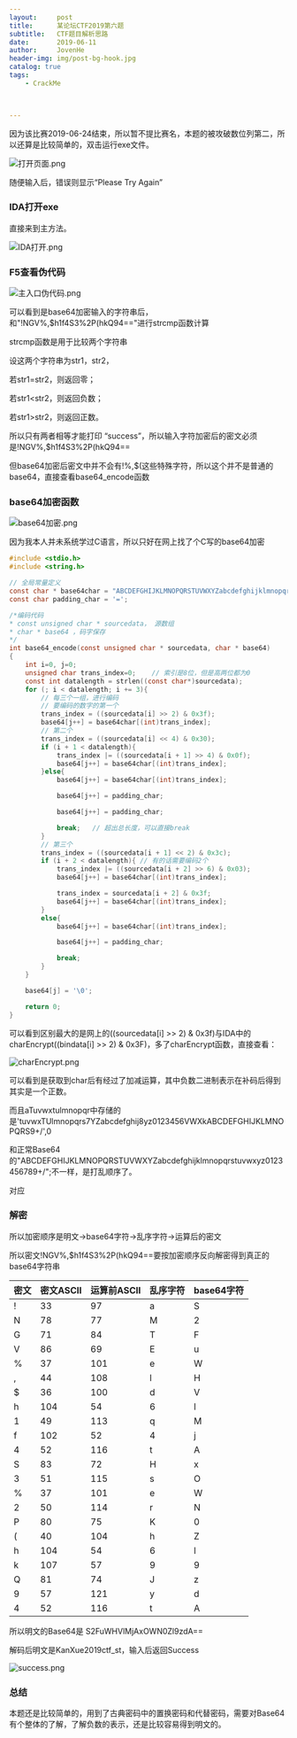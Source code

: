 ```yaml
---
layout:     post
title:      某论坛CTF2019第六题
subtitle:   CTF题目解析思路
date:       2019-06-11
author:     JovenHe
header-img: img/post-bg-hook.jpg
catalog: true
tags:
    - CrackMe
    


---
```


因为该比赛2019-06-24结束，所以暂不提比赛名，本题的被攻破数位列第二，所以还算是比较简单的，双击运行exe文件。

<img src="https://i.loli.net/2019/06/18/5d08a51234b7382516.png" alt="打开页面.png" title="打开页面.png" />



随便输入后，错误则显示“Please Try Again”

### IDA打开exe

直接来到主方法。

<img src="https://i.loli.net/2019/06/18/5d08a594b717041624.png" alt="IDA打开.png" title="IDA打开.png" />

### F5查看伪代码

<img src="https://i.loli.net/2019/06/18/5d08a6b42ad7d47634.png" alt="主入口伪代码.png" title="主入口伪代码.png" />

可以看到是base64加密输入的字符串后，和"!NGV%,$h1f4S3%2P(hkQ94=="进行strcmp函数计算

strcmp函数是用于比较两个字符串

设这两个字符串为str1，str2，

若str1=str2，则返回零；

若str1<str2，则返回负数；

若str1>str2，则返回正数。

所以只有两者相等才能打印 “success”，所以输入字符加密后的密文必须是!NGV%,$h1f4S3%2P(hkQ94==

但base64加密后密文中并不会有!%,$(这些特殊字符，所以这个并不是普通的base64，直接查看base64_encode函数

### base64加密函数

<img src="https://i.loli.net/2019/06/18/5d08a9a47d4a647234.png" alt="base64加密.png" title="base64加密.png" />

因为我本人并未系统学过C语言，所以只好在网上找了个C写的base64加密

```c
#include <stdio.h>
#include <string.h>

// 全局常量定义
const char * base64char = "ABCDEFGHIJKLMNOPQRSTUVWXYZabcdefghijklmnopqrstuvwxyz0123456789+/";
const char padding_char = '=';

/*编码代码
* const unsigned char * sourcedata， 源数组
* char * base64 ，码字保存
*/
int base64_encode(const unsigned char * sourcedata, char * base64)
{
    int i=0, j=0;
    unsigned char trans_index=0;    // 索引是8位，但是高两位都为0
    const int datalength = strlen((const char*)sourcedata);
    for (; i < datalength; i += 3){
        // 每三个一组，进行编码
        // 要编码的数字的第一个
        trans_index = ((sourcedata[i] >> 2) & 0x3f);
        base64[j++] = base64char[(int)trans_index];
        // 第二个
        trans_index = ((sourcedata[i] << 4) & 0x30);
        if (i + 1 < datalength){
            trans_index |= ((sourcedata[i + 1] >> 4) & 0x0f);
            base64[j++] = base64char[(int)trans_index];
        }else{
            base64[j++] = base64char[(int)trans_index];

            base64[j++] = padding_char;

            base64[j++] = padding_char;

            break;   // 超出总长度，可以直接break
        }
        // 第三个
        trans_index = ((sourcedata[i + 1] << 2) & 0x3c);
        if (i + 2 < datalength){ // 有的话需要编码2个
            trans_index |= ((sourcedata[i + 2] >> 6) & 0x03);
            base64[j++] = base64char[(int)trans_index];

            trans_index = sourcedata[i + 2] & 0x3f;
            base64[j++] = base64char[(int)trans_index];
        }
        else{
            base64[j++] = base64char[(int)trans_index];

            base64[j++] = padding_char;

            break;
        }
    }

    base64[j] = '\0'; 

    return 0;
}
```

可以看到区别最大的是网上的((sourcedata[i] >> 2) & 0x3f)与IDA中的 charEncrypt((bindata[i] >> 2) & 0x3F)，多了charEncrypt函数，直接查看：

<img src="https://i.loli.net/2019/06/18/5d08acbb308f547801.png" alt="charEncrypt.png" title="charEncrypt.png" />

可以看到是获取到char后有经过了加减运算，其中负数二进制表示在补码后得到其实是一个正数。

而且aTuvwxtulmnopqr中存储的是'tuvwxTUlmnopqrs7YZabcdefghij8yz0123456VWXkABCDEFGHIJKLMNOPQRS9+/',0

和正常Base64的"ABCDEFGHIJKLMNOPQRSTUVWXYZabcdefghijklmnopqrstuvwxyz0123456789+/";不一样，是打乱顺序了。

对应



### 解密

所以加密顺序是明文->base64字符->乱序字符->运算后的密文

所以密文!NGV%,$h1f4S3%2P(hkQ94==要按加密顺序反向解密得到真正的base64字符串

| 密文 | 密文ASCII | 运算前ASCII | 乱序字符 | base64字符 |
| ---- | --------- | ----------- | -------- | ---------- |
| !    | 33        | 97          | a        | S          |
| N    | 78        | 77          | M        | 2          |
| G    | 71        | 84          | T        | F          |
| V    | 86        | 69          | E        | u          |
| %    | 37        | 101         | e        | W          |
| ,    | 44        | 108         | l        | H          |
| $    | 36        | 100         | d        | V          |
| h    | 104       | 54          | 6        | l          |
| 1    | 49        | 113         | q        | M          |
| f    | 102       | 52          | 4        | j          |
| 4    | 52        | 116         | t        | A          |
| S    | 83        | 72          | H        | x          |
| 3    | 51        | 115         | s        | O          |
| %    | 37        | 101         | e        | W          |
| 2    | 50        | 114         | r        | N          |
| P    | 80        | 75          | K        | 0          |
| (    | 40        | 104         | h        | Z          |
| h    | 104       | 54          | 6        | l          |
| k    | 107       | 57          | 9        | 9          |
| Q    | 81        | 74          | J        | z          |
| 9    | 57        | 121         | y        | d          |
| 4    | 52        | 116         | t        | A          |

所以明文的Base64是 S2FuWHVlMjAxOWN0Zl9zdA==

解码后明文是KanXue2019ctf_st，输入后返回Success

<img src="https://i.loli.net/2019/06/18/5d08c2a92749841783.png" alt="success.png" title="success.png" />

### 总结

本题还是比较简单的，用到了古典密码中的置换密码和代替密码，需要对Base64有个整体的了解，了解负数的表示，还是比较容易得到明文的。